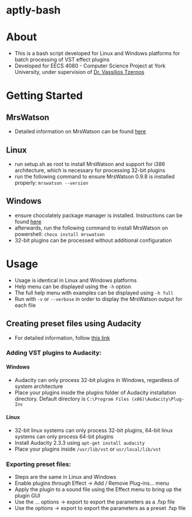 # aptly-bash

# About
* This is a bash script developed for Linux and Windows platforms for batch processing of VST effect plugins
* Developed for EECS 4080 - Computer Science Project at York University, under supervision of [Dr. Vassilios Tzerpos](http://bil.eecs.yorku.ca/)
# Getting Started
## MrsWatson
* Detailed information on MrsWatson can be found [here](http://teragonaudio.com/MrsWatson.html)
## Linux
* run setup.sh as root to install MrsWatson and support for i386 architecture, which is necessary for processing 32-bit plugins
* run the following command to ensure MrsWatson 0.9.8 is installed properly:
``
mrswatson --version
``

## Windows
* ensure chocolately package manager is installed. Instructions can be found [here](https://chocolatey.org/install) 
* afterwards, run the following command to install MrsWatson on powershell: 
``
choco install mrswatson
``
* 32-bit plugins can be processed without additional configuration

# Usage
* Usage is identical in Linux and Windows platforms
* Help menu can be displayed using the ``-h`` option
* The full help menu with examples can be displayed using ``-h full``
* Run with ``-v`` or ``--verbose`` in order to display the MrsWatson output for each file

## Creating preset files using Audacity
* For detailed information, follow [this link](https://wiki.audacityteam.org/wiki/VST_Plug-ins)
### Adding VST plugins to Audacity:
#### Windows
* Audacity can only process 32-bit plugins in Windows, regardless of system architecture
* Place your plugins inside the plugins folder of Audacity installation directory. Default directory is ``C:\Program Files (x86)\Audacity\Plug-Ins``
#### Linux
* 32-bit linux systems can only process 32-bit plugins, 64-bit linux systems can only process 64-bit plugins
* Install Audacity 2.3.3 using ``apt-get install audacity``
* Place your plugins inside ``/usr/lib/vst`` or ``usr/local/lib/vst``
### Exporting preset files:
* Steps are the same in Linux and Windows
* Enable plugins through Effect -> Add / Remove Plug-ins... menu
* Apply the plugin to a sound file using the Effect menu to bring up the plugin GUI
* Use the ... options -> export to export the parameters as a .fxp file
* Use the options -> export to export the parameters as a preset .fxp file
